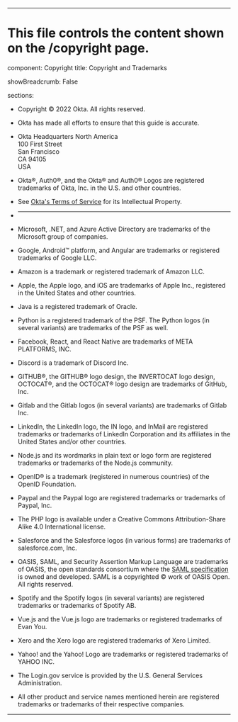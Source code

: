 ---

# This file controls the content shown on the /copyright page.


component: Copyright
title: Copyright and Trademarks

showBreadcrumb: False

sections:

- Copyright © 2022 Okta. All rights reserved.

- Okta has made all efforts to ensure that this guide is accurate.

- Okta Headquarters North America<br>
  100 First Street<br>
  San Francisco<br>
  CA 94105<br>
  USA

- Okta®, Auth0®, and the Okta® and Auth0® Logos are registered trademarks of Okta, Inc. in the U.S. and other countries.

- See <a href="https://www.okta.com/terms-of-service/" target="_blank">Okta's Terms of Service</a> for its Intellectual Property.

- <hr />

- Microsoft, .NET, and Azure Active Directory are trademarks of the Microsoft group of companies.

- Google, Android™ platform, and Angular are trademarks or registered trademarks of Google LLC.

- Amazon is a trademark or registered trademark of Amazon LLC.

- Apple, the Apple logo, and iOS are trademarks of Apple Inc., registered in the United States and other countries.

- Java is a registered trademark of Oracle.

- Python is a registered trademark of the PSF. The Python logos (in several variants) are trademarks of the PSF as well.

- Facebook, React, and React Native are trademarks of META PLATFORMS, INC.

- Discord is a trademark of Discord Inc.

- GITHUB®, the GITHUB® logo design, the INVERTOCAT logo design, OCTOCAT®, and the OCTOCAT® logo design are trademarks of GitHub, Inc.

- Gitlab and the Gitlab logos (in several variants) are trademarks of Gitlab Inc.

- LinkedIn, the LinkedIn logo, the IN logo, and InMail are registered trademarks or trademarks of LinkedIn Corporation and its affiliates in the United States and/or other countries.

- Node.js and its wordmarks in plain text or logo form are registered trademarks or trademarks of the Node.js community.

- OpenID® is a trademark (registered in numerous countries) of the OpenID Foundation.

- Paypal and the Paypal logo are registered trademarks or trademarks of Paypal, Inc.

- The PHP logo is available under a Creative Commons Attribution-Share Alike 4.0 International license.

- Salesforce and the Salesforce logos (in various forms) are trademarks of salesforce.com, Inc.

- OASIS, SAML, and Security Assertion Markup Language are trademarks of OASIS, the open standards consortium where the <a href="http://saml.xml.org/saml-specifications" target="_blank">SAML specification</a> is owned and developed. SAML is a copyrighted © work of OASIS Open. All rights reserved.

- Spotify and the Spotify logos (in several variants) are registered trademarks or trademarks of Spotify AB.

- Vue.js and the Vue.js logo are trademarks or registered trademarks of Evan You.

- Xero and the Xero logo are registered trademarks of Xero Limited.

- Yahoo! and the Yahoo! Logo are trademarks or registered trademarks of YAHOO INC.

- The Login.gov service is provided by the U.S. General Services Administration.

- All other product and service names mentioned herein are registered trademarks or trademarks of their respective companies.

---